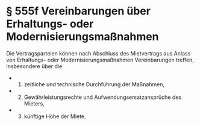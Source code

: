 # § 555f Vereinbarungen über Erhaltungs- oder Modernisierungsmaßnahmen
Die Vertragsparteien können nach Abschluss des Mietvertrags aus Anlass von Erhaltungs- oder Modernisierungsmaßnahmen Vereinbarungen treffen, insbesondere über die
* 1. zeitliche und technische Durchführung der Maßnahmen,
* 2. Gewährleistungsrechte und Aufwendungsersatzansprüche des Mieters,
* 3. künftige Höhe der Miete.